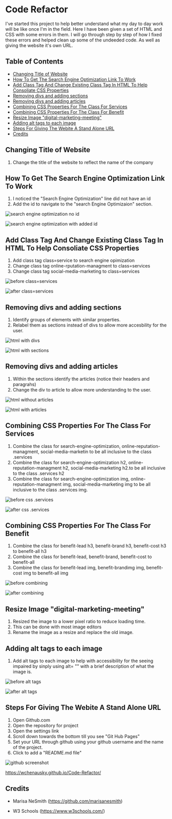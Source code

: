 # Code Refactor

I've started this project to help better understand what my day to day work will be like once I'm in the field. Here I have been given a set of HTML and CSS with some errors in them. I will go through step by step of how I fixed these errors and helped clean up some of the undeeded code. As well as giving the website it's own URL.

## Table of Contents
* [Changing Title of Website](#Changing-Title-of-Website)  
* [How To Get The Search Engine Optimization Link To Work](#How-To-Get-The-Search-Engine-Optimization-Link-To-Work)
* [Add Class Tag And Change Existing Class Tag In HTML To Help Consoliate CSS Properties](#Add-Class-Tag-And-Change-Existing-Class-Tag-In-HTML-To-Help-Consoliate-CSS-Properties)
* [Removing divs and adding sections](#Removing-divs-and-adding-sections)
* [Removing divs and adding articles](#Removing-divs-and-adding-articles)
* [Combining CSS Properties For The Class For Services](#Combining-CSS-Properties-For-The-Class-For-Services)
* [Combining CSS Properties For The Class For Benefit](#Combining-CSS-Properties-For-The-Class-For-Benefit)
* [Resize Image "digital-marketing-meeting"](#Resize-Image-"digital-marketing-meeting")
* [Adding alt tags to each image](#Adding-alt-tags-to-each-image)
* [Steps For Giving The Webite A Stand Alone URL](#Steps-For-Giving-The-Webite-A-Stand-Alone-URL)
* [Credits](#Credits)

## Changing Title of Website
1. Change the title of the website to reflect the name of the company

## How To Get The Search Engine Optimization Link To Work
1. I noticed the "Search Engine Optimization" line did not have an id
2. Add the id to navigate to the "search Engine Optimizaion" section.

![search engine optimization no id](assets/images/search-class.png)  

![search engine optimization with added id](assets/images/added-class-services.png)

## Add Class Tag And Change Existing Class Tag In HTML To Help Consoliate CSS Properties
1.  Add class tag class=service to search engine opimization
2. Change class tag online-rputation-managment to class=services
3. Change class tag social-media-marketing to class=services

![before class=services](assets/images/added-class-services.png)  

![after class=services](assets/images/no-class-services.png)

## Removing divs and adding sections
1. Identify groups of elements with similar properties.
2. Relabel them as sections instead of divs to allow more accesbility for the user.

![html with divs](assets/images/html-with-divs.png)  

![html with sections](assets/images/html-with-sections.png)  

## Removing divs and adding articles
1. Within the sections identify the articles (notice their headers and paragrahs)
2. Change the div to article to allow more understanding to the user.

![html without articles](assets/images/html-without-articles.png)  

![html with articles](assets/images/html-with-article.png)  

## Combining CSS Properties For The Class For Services
1. Combine the class for search-engine-optimization, online-reputation-managment, social-media-marketin to be all inclusive to the class .services
2. Combine the class for search-engine-optimization h2, online-reputation-managment h2, social-media-marketing h2.to be all inclusive to the class .services h2
3. Combine the class for search-engine-optimization img, online-reputation-managment img, social-media-marketing img to be all inclusive to the class .services img.

![before css .services](assets/images/css-without-services.png)  

![after css .services](assets/images/css-with-services.png)

## Combining CSS Properties For The Class For Benefit
1. Combine the class for benefit-lead h3, benefit-brand h3, benefit-cost h3 to benefit-all h3
2. Combine the class for benefit-lead, benefit-brand, benefit-cost to benefit-all
3. Combine the class for benefit-lead img, benefit-brandimg img, benefit-cost img to benefit-all img

![before combining](assets/images/benefits-not-combined.png)  

![after combining](assets/images/benefits-combined.png)

## Resize Image "digital-marketing-meeting"
1. Resized the image to a lower pixel ratio to reduce loading time.
2. This can be done with most image editors
3. Rename the image as a resize and replace the old image.

## Adding alt tags to each image
1. Add alt tags to each image to help with accessibility for the seeing impaired by sinply using alt= "" with a brief description of what the image is.

![before alt tags](assets/images/before-alt-tags.png)  

![after alt tags](assets/images/after-alt-tags.png)  

## Steps For Giving The Webite A Stand Alone URL
1. Open Github.com
2. Open the repository for project
3. Open the settings link
4. Scroll down towards the bottom till you see "Git Hub Pages"
5. Set your URL through github using your github username and the name of the project.
6. Click to add a "README.md file"

![github screenshot](assets/images/github-pages.png)

https://wchenausky.github.io/Code-Refactor/


## Credits

* Marisa NeSmith 
 (https://github.com/marisanesmith)

 * W3 Schools
 (https://www.w3schools.com/)
